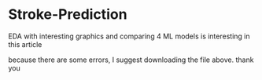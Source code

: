 # Stroke-Prediction
EDA with interesting graphics and comparing 4 ML models is interesting in this article

because there are some errors, I suggest downloading the file above. thank you
